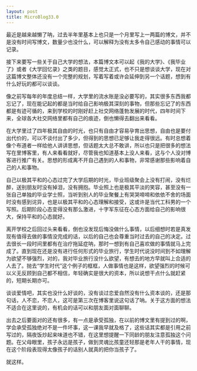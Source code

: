 ```yaml
---
layout: post
title: MicroBlog33.0
---
```


最近是越来越懒了呐，过去半年里基本上也只是一个月里写上一两篇的博文，并不是没有时间写博文，数量少也没什么，可以解释为没有太多令自己感动的事情可以记录。

接下来要写一些关于自己大学的想法，本篇博文本可以起《我的大学》、《我毕业了》或者《大学回忆录》之类的题目，感觉太正式，也不只是想谈谈大学，现在对这篇博文整体还没有一个完整的规划，写着写着或许会延伸到另一个话题，想到有什么好玩的都可以谈谈。

像之前写每年的年度总结一样，大学里的流水账是没必要写的，其实很多东西我都忘记了，现在能记起的都是当时给自己影响极其深刻的事物，但那些忘记了的东西都是有迹可循的，来到学校的时刚好赶上社交网络蓬勃发展的时代，四年时间下来，全球各大社交网络里都有自己的痕迹，倒也懒得去翻出来看看。

在大学里过了四年极其自由的时光，也只有自由才容易孕育出思想，自由也是要付出代价的，可以不谈付出了多少，但得到的思想已足够让我走得很远。有时总想着像个布道者一样给他人讲讲思想，但话题太大总不敢讲，所以也只是把很多的想法写在里博客里，有人来看看就好，尽管我也知道基本上没人来看，这与个人没对博客进行推广有关。思想的形成离不开自己遇到的人和事物，非常感谢那些影响着自己的人和事物。

自己以极其平和的心态过完了大学后期的时光，毕业班级聚会上没有打闹，没有烂醉，送别朋友时没有掉泪，没有拥抱。毕业照上也是极其平淡的笑容，甚至没有一张自己单独的毕业学士照，当听到别人的毕业聚餐上有哭哭啼啼和依依不舍的场面时没有感到诧异，也是以极其平和的心态理解和接受，这或许是当代工科男的一个写照。后期阶段心态变得没有那么激进，十字军东征在心态方面给自己的影响很大，保持平和的心态就好。

离开学校之后回过头来看看，倒也没发现后悔没做什么事情，以后细想时若是真发现有值得去做的事情没完成的话，以后的自己也会尊重当时过去的自己的决定。过去很长一段时间里都有在治疗拖延症呐，那时一想到有自己喜欢做的事情就马上完成了。直到现在还是没有进行任何形式的毕业旅行，学生时代说没时间到不如理解为欲望不够强烈，对的，我对毕业旅行没什么欲望，有想去的地方早就叫上合适的人去了。抛去“学生时代”这个例子的框框，人做事情也是这样，欲望强烈的时候可以义无反顾到自己都不相信，年轻确实是很大的资本，所以说想干点什么就赶紧的，短期长期亦可。

谈谈爱情吧，其实也没什么好谈的，没有谈过恋爱自然没有什么资本谈的，还是那句话，人不恋，不恋人，这可是第三次在博客里说这句话了呐。关于这方面的想法不适合在这里说的，有机会的话可以和朋友面对面聊聊。

出去之后要面对的还有很多，有一点是承受孤独，在以前的博文里有提到过的啊，学会承受孤独绝对不是一件坏事，这一课我早就及格了，这些话其实都是引用之前写过的，隔夜饭炒起来味道也不错，在这里想提醒一下同龄的朋友注意孤独这个问题。在父母眼里，孩子永远是孩子，做到灵魂比孩童还轻那是老年人干的事情，现在这个阶段表现得太像孩子的话别人就真的把你当孩子了。

就这样。